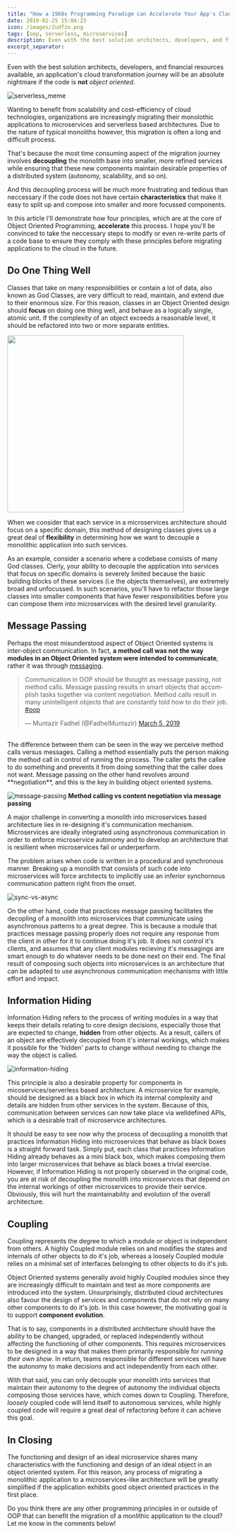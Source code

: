 ```yaml
---
title: "How a 1960s Programming Paradigm can Accelerate Your App's Cloud Migration"
date: 2019-02-25 15:04:23
icon: /images/2udfzo.png
tags: [oop, serverless, microservices]
description: Even with the best solution architects, developers, and financial resources available, an application's cloud transformation journey will be an absolute nightmare if the code is not object oriented.
excerpt_separator: 
---
```

Even with the best solution architects, developers, and financial resources available, an application's cloud transformation journey will be an absolute nightmare if the code is **not** *object oriented*.
<!--more-->

![serverless_meme](/images/2udfzo.jpg)

Wanting to benefit from scalability and cost-efficiency of cloud technologies, organizations are increasingly migrating their monolothic applications to microservices and serverless based architectures. Due to the nature of typical monoliths however, this migration is often a long and difficult process.

That's because the most time consuming aspect of the migration journey involves **decoupling** the monolith base into smaller, more refined services while ensuring that these new components maintain desirable properties of a distributed system (autonomy, scalability, and so on).

And this decoupling process will be much more frustrating and tedious than neccessary if the code does not have certain **characteristics** that make it easy to split up and compose into smaller and more focussed components.

In this article I'll demonstrate how four principles, which are at the core of Object Oriented Programming, **accelerate** this process. I hope you'll be convinced to take the neccessary steps to modify or even re-write parts of a code base to ensure they comply with these principles before migrating applications to the cloud in the future.

## Do One Thing Well

Classes that take on many responsibilities or contain a lot of data, also known as God Classes, are very difficult to read, maintain, and extend due to their enormous size. For this reason, classes in an Object Oriented design should **focus** on doing one thing well, and behave as a logically single, atomic unit. If the complexity of an object exceeds a reasonable level, it should be refactored into two or more separate entities.

<img src="/images/srp.jpg" style="width:400px;"/>

When we consider that each service in a microservices architecture should focus on a specific domain, this method of designing classes gives us a great deal of **flexibility** in determining how we want to decouple a monolithic application into such services. 

As an example, consider a scenario where a codebase consists of many God classes. Clerly, your ability to decouple the application into services that focus on specific domains is severely limited because the basic building blocks of these services (i.e the objects themselves), are extremely broad and unfocussed. In such scenarios, you'll have to refactor those large classes into smaller components that have fewer responsibilities before you can compose them into microservices with the desired level granularity.

## Message Passing

Perhaps the most misunderstood aspect of Object Oriented systems is inter-object communication. In fact, **a method call was not the way modules in an Object Oriented system were intended to communicate**, rather it was through [messaging](http://mfadhel.com/lost-oop/#inter-object-communication).
<br/>
<blockquote class="twitter-tweet tw-align-center"><p lang="en" dir="ltr">Communication in OOP should be thought as message passing, not method calls. Message passing results in smart objects that accomplish tasks together via content negotiation. Method calls result in many unintelligent objects that are constantly told how to do their job. <a href="https://twitter.com/hashtag/oop?src=hash&amp;ref_src=twsrc%5Etfw">#oop</a></p>&mdash; Muntazir Fadhel (@FadhelMuntazir) <a href="https://twitter.com/FadhelMuntazir/status/1103057880520052736?ref_src=twsrc%5Etfw">March 5, 2019</a></blockquote> <script async src="https://platform.twitter.com/widgets.js" charset="utf-8"></script>
<br/>
The difference between them can be seen in the way we perceive method calls versus messages. Calling a method essentially puts the person making the method call in control of running the process. The caller gets the callee to do something and prevents it from doing something that the caller does not want. Message passing on the other hand revolves around **negotiation**, and this is the key in building object oriented systems.

![message-passing](/images/sciencev2.svg)
**Method calling vs content negotiation via message passing**

A major challenge in converting a monolith into microservices based architecture lies in re-designing it's communication mechanism. Microservices are ideally integrated using asynchronous communication in order to enforce microservice autonomy and to develop an architecture that is resillient when microservices fail or underperform. 

The problem arises when code is written in a procedural and synchronous manner. Breaking up a monolith that consists of such code into microservices will force architects to implicitly use an inferior synchornous communication pattern right from the onset.

![sync-vs-async](/images/sync_vs_async.PNG)

On the other hand, code that practices message passing facilitates the decopling of a monolith into microservices that communicate using asynchronous patterns to a great degree. This is because a module that practices message passing properly does not require any response from the client in other for it to continue doing it's job. It does not control it's clients, and assumes that any client modules recieving it's messagings are smart enough to do whatever needs to be done next on their end. The final result of composing such objects into microservices is an architecture that can be adapted to use asynchronous communication mechanisms with little effort and impact.

## Information Hiding

Information Hiding refers to the process of writing modules in a way that keeps their details relating to core design decisions, especially those that are expected to change, **hidden** from other objects. As a result, callers of an object are effectively decoupled from it's internal workings, which makes it possible for the 'hidden' parts to change without needing to change the way the object is called.

![information-hiding](/images/Information-hiding.png)

This principle is also a desirable property for components in micoservices/serverless based architecture. A microservice for example, should be designed as a black box in which its internal complexity and details are hidden from other services in the system. Because of this, communication between services can now take place via welldefined APIs, which is a desirable trait of microservice architectures.

It should be easy to see now why the process of decoupling a monolith that practices Information Hiding into microservices that behave as black boxes is a straight forward task. Simply put, each class that practices Information Hiding already behaves as a mini black box, which makes composing them into larger microservices that behave as black boxes a trivial exercise. However, if Information Hiding is not properly observed in the original code, you are at risk of decoupling the monolith into microservices that depend on the internal workings of other microservices to provide their service. Obviously, this will hurt the maintainability and evolution of the overall architecture.

## Coupling

Coupling represents the degree to which a module or object is independent from others. A highly Coupled module relies on and modifies the states and internals of other objects to do it's job, whereas a loosely Coupled module relies on a minimal set of interfaces belonging to other objects to do it's job. 

Object Oriented systems generally avoid highly Coupled modules since they are increasingly difficult to maintain and test as more components are introduced into the system. Unsurprisingly, distributed cloud architectures also favour the design of services and components that do not rely on many other components to do it's job. In this case however, the motivating goal is to support **component evolution**.

That is to say, components in a distributed architecture should have the ability to be changed, upgraded, or replaced independently without affecting the functioning of other components. This requires microservices to be designed in a way that makes them primarily responsible for *running their own show*. In return, teams responsible for different services will have the autonomy to make decisions and act independently from each other.

With that said, you can only decouple your monolith into services that maintain their autonomy to the degree of autonomy the individual objects composing those services have, which comes down to Coupling. Therefore, *loosely* coupled code will lend itself to autonomous services, while highly coupled code will require a great deal of refactoring before it can achieve this goal.

## In Closing

The functioning and design of an ideal microservice shares many characteristics with the functioning and design of an ideal object in an object oriented system. For this reason, any process of migrating a monolithic application to a microservices-like architecture will be greatly simplified if the application exhibits good object oriented practices in the first place.

Do you think there are any other programming principles in or outside of OOP that can benefit the migration of a monlithic application to the cloud? Let me know in the comments below!
